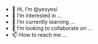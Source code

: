 - 👋 Hi, I’m @yesyesi
- 👀 I’m interested in ...
- 🌱 I’m currently learning ...
- 💞️ I’m looking to collaborate on ...
- 📫 How to reach me ...

<!---
yesyesi/yesyesi is a ✨ special ✨ repository because its `README.md` (this file) appears on your GitHub profile.
You can click the Preview link to take a look at your changes.
--->
